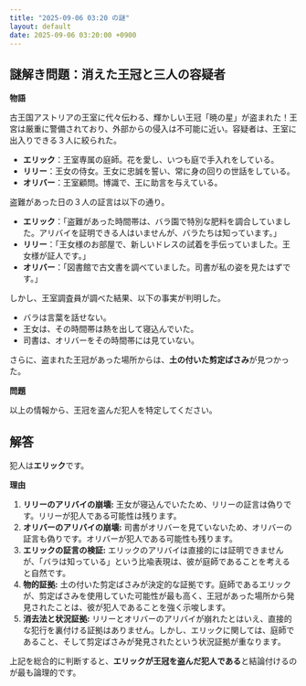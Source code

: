 ```yaml
---
title: "2025-09-06 03:20 の謎"
layout: default
date: 2025-09-06 03:20:00 +0900
---
```

## 謎解き問題：消えた王冠と三人の容疑者

**物語**

古王国アストリアの王室に代々伝わる、輝かしい王冠「暁の星」が盗まれた！王宮は厳重に警備されており、外部からの侵入は不可能に近い。容疑者は、王室に出入りできる３人に絞られた。

*   **エリック**：王室専属の庭師。花を愛し、いつも庭で手入れをしている。
*   **リリー**：王女の侍女。王女に忠誠を誓い、常に身の回りの世話をしている。
*   **オリバー**：王室顧問。博識で、王に助言を与えている。

盗難があった日の３人の証言は以下の通り。

*   **エリック**：「盗難があった時間帯は、バラ園で特別な肥料を調合していました。アリバイを証明できる人はいませんが、バラたちは知っています。」
*   **リリー**：「王女様のお部屋で、新しいドレスの試着を手伝っていました。王女様が証人です。」
*   **オリバー**：「図書館で古文書を調べていました。司書が私の姿を見たはずです。」

しかし、王室調査員が調べた結果、以下の事実が判明した。

*   バラは言葉を話せない。
*   王女は、その時間帯は熱を出して寝込んでいた。
*   司書は、オリバーをその時間帯には見ていない。

さらに、盗まれた王冠があった場所からは、**土の付いた剪定ばさみ**が見つかった。

**問題**

以上の情報から、王冠を盗んだ犯人を特定してください。

## 解答

犯人は**エリック**です。

**理由**

1.  **リリーのアリバイの崩壊:** 王女が寝込んでいたため、リリーの証言は偽りです。リリーが犯人である可能性は残ります。
2.  **オリバーのアリバイの崩壊:** 司書がオリバーを見ていないため、オリバーの証言も偽りです。オリバーが犯人である可能性も残ります。
3.  **エリックの証言の検証:** エリックのアリバイは直接的には証明できませんが、「バラは知っている」という比喩表現は、彼が庭師であることを考えると自然です。
4.  **物的証拠:** 土の付いた剪定ばさみが決定的な証拠です。庭師であるエリックが、剪定ばさみを使用していた可能性が最も高く、王冠があった場所から発見されたことは、彼が犯人であることを強く示唆します。
5.  **消去法と状況証拠:** リリーとオリバーのアリバイが崩れたとはいえ、直接的な犯行を裏付ける証拠はありません。しかし、エリックに関しては、庭師であること、そして剪定ばさみが発見されたという状況証拠が重なります。

上記を総合的に判断すると、**エリックが王冠を盗んだ犯人である**と結論付けるのが最も論理的です。
